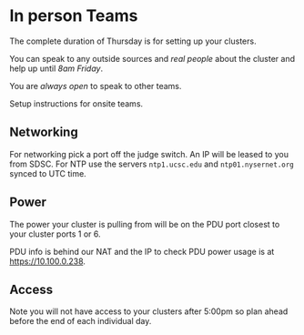 # In person Teams
The complete duration of Thursday is for setting up your clusters.

You can speak to any outside sources and *real people* about the cluster and help up until *8am Friday*. 

You are *always open* to speak to other teams.

Setup instructions for onsite teams.

## Networking
For networking pick a port off the judge switch. An IP will be leased to you
from SDSC.  For NTP use the servers `ntp1.ucsc.edu` and `ntp01.nysernet.org`
synced to UTC time.

## Power
The power your cluster is pulling from will be on the PDU port closest to your cluster ports 1 or 6.

PDU info is behind our NAT and the IP to check PDU power usage is at <https://10.100.0.238>.

## Access

Note you will not have access to your clusters after 5:00pm so plan ahead before the end of each individual day.
